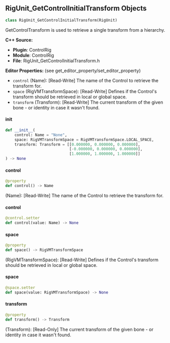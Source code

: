 ## RigUnit_GetControlInitialTransform Objects

```python
class RigUnit_GetControlInitialTransform(RigUnit)
```

GetControlTransform is used to retrieve a single transform from a hierarchy.

**C++ Source:**

- **Plugin**: ControlRig
- **Module**: ControlRig
- **File**: RigUnit_GetControlInitialTransform.h

**Editor Properties:** (see get_editor_property/set_editor_property)

- ``control`` (Name):  [Read-Write] The name of the Control to retrieve the transform for.
- ``space`` (RigVMTransformSpace):  [Read-Write] Defines if the Control's transform should be retrieved
  in local or global space.
- ``transform`` (Transform):  [Read-Write] The current transform of the given bone - or identity in case it wasn't found.

<a id="unreal.RigUnit_GetControlInitialTransform.__init__"></a>

#### __init__

```python
def __init__(
    control: Name = "None",
    space: RigVMTransformSpace = RigVMTransformSpace.LOCAL_SPACE,
    transform: Transform = [[0.000000, 0.000000, 0.000000],
                            [-0.000000, 0.000000, 0.000000],
                            [1.000000, 1.000000, 1.000000]]
) -> None
```

<a id="unreal.RigUnit_GetControlInitialTransform.control"></a>

#### control

```python
@property
def control() -> Name
```

(Name):  [Read-Write] The name of the Control to retrieve the transform for.

<a id="unreal.RigUnit_GetControlInitialTransform.control"></a>

#### control

```python
@control.setter
def control(value: Name) -> None
```

<a id="unreal.RigUnit_GetControlInitialTransform.space"></a>

#### space

```python
@property
def space() -> RigVMTransformSpace
```

(RigVMTransformSpace):  [Read-Write] Defines if the Control's transform should be retrieved
in local or global space.

<a id="unreal.RigUnit_GetControlInitialTransform.space"></a>

#### space

```python
@space.setter
def space(value: RigVMTransformSpace) -> None
```

<a id="unreal.RigUnit_GetControlInitialTransform.transform"></a>

#### transform

```python
@property
def transform() -> Transform
```

(Transform):  [Read-Only] The current transform of the given bone - or identity in case it wasn't found.

<a id="unreal.RigUnit_GetControlBool"></a>